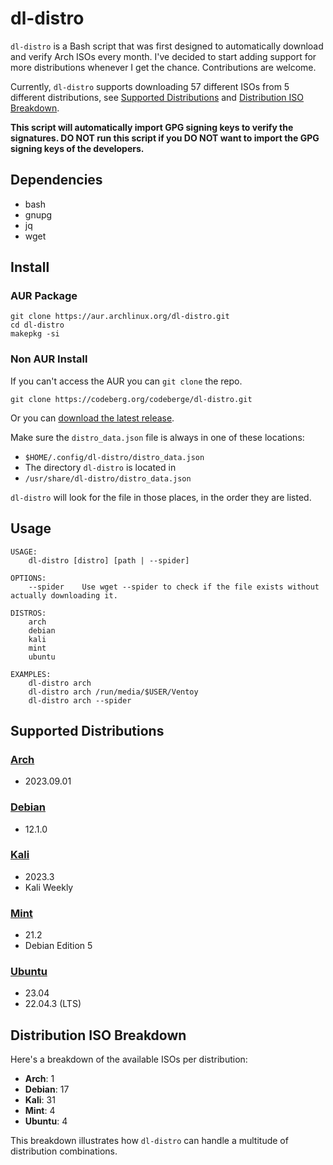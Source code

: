# dl-distro

`dl-distro` is a Bash script that was first designed to automatically download and verify Arch ISOs every month. I've decided to start adding support for more distributions whenever I get the chance. Contributions are welcome.

Currently, `dl-distro` supports downloading 57 different ISOs from 5 different distributions, see [Supported Distributions](#supported-distributions) and [Distribution ISO Breakdown](#distribution-iso-breakdown).

**This script will automatically import GPG signing keys to verify the signatures. DO NOT run this script if you DO NOT  want to import the GPG signing keys of the developers.**

## Dependencies

- bash
- gnupg
- jq
- wget

## Install

### AUR Package

```
git clone https://aur.archlinux.org/dl-distro.git
cd dl-distro
makepkg -si
```

### Non AUR Install

If you can't access the AUR you can `git clone` the repo.

```
git clone https://codeberg.org/codeberge/dl-distro.git
```

Or you can [download the latest release](https://codeberg.org/codeberge/dl-distro/releases/latest).

Make sure the `distro_data.json` file is always in one of these locations:

- `$HOME/.config/dl-distro/distro_data.json`
- The directory `dl-distro` is located in
- `/usr/share/dl-distro/distro_data.json`

`dl-distro` will look for the file in those places, in the order they are listed.

## Usage

```
USAGE:
    dl-distro [distro] [path | --spider]

OPTIONS:
    --spider    Use wget --spider to check if the file exists without actually downloading it.

DISTROS:
    arch
    debian
    kali
    mint
    ubuntu

EXAMPLES:
    dl-distro arch
    dl-distro arch /run/media/$USER/Ventoy
    dl-distro arch --spider
```

## Supported Distributions

### [Arch](https://archlinux.org)
- 2023.09.01

### [Debian](https://debian.org)
- 12.1.0

### [Kali](https://kali.org)
- 2023.3
- Kali Weekly

### [Mint](https://linuxmint.com)
- 21.2
- Debian Edition 5

### [Ubuntu](https://ubuntu.com)
- 23.04
- 22.04.3 (LTS)

## Distribution ISO Breakdown

Here's a breakdown of the available ISOs per distribution:

- **Arch**: 1
- **Debian**: 17
- **Kali**: 31
- **Mint**: 4
- **Ubuntu**: 4

This breakdown illustrates how `dl-distro` can handle a multitude of distribution combinations.
